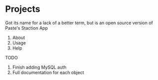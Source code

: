 Projects
====================================
Got its name for a lack of a better term, but is an open source version of Paste's Staction App

1. About
2. Usage
3. Help


TODO

1. Finish adding MySQL auth
2. Full documentation for each object
